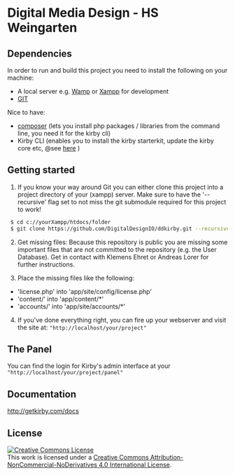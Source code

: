 # Digital Media Design - HS Weingarten

## Dependencies

In order to run and build this project you need to install the following on your machine:

* A local server e.g. [Wamp](http://www.wampserver.com/en/) or [Xampp](https://www.apachefriends.org/index.html) for development
* [GIT](https://git-scm.com/)

Nice to have:

* [composer](https://getcomposer.org/) (lets you install php packages / libraries from the command line, you need it for the kirby cli)
* Kirby CLI (enables you to install the kirby starterkit, update the kirby core etc, @see [here](https://libraries.io/github/getkirby/cli) )

## Getting started

1. If you know your way around Git you can either clone this project into a project directory of your (xampp) server. Make sure to have the '--recursive' flag set to not miss the git submodule required for this project to work!

```bash
 $ cd c://yourXampp/htdocs/folder
 $ git clone https://github.com/DigitalDesignIO/ddkirby.git --recursive
```

2. Get missing files: Because this repository is public you are missing some important files that are not committed to the repository (e.g. the User Database). Get in contact with Klemens Ehret or Andreas Lorer for further instructions.

3. Place the missing files like the following:
* 'license.php' into 'app/site/config/license.php'
* 'content/' into 'app/content/*'
* 'accounts/' into 'app/site/accounts/*'

4. If you've done everything right, you can fire up your webserver and visit the site at: `"http://localhost/your/project"`

## The Panel

You can find the login for Kirby's admin interface at your `"http://localhost/your/project/panel"`

## Documentation

<http://getkirby.com/docs>

## License

<a rel="license" href="http://creativecommons.org/licenses/by-nc-nd/4.0/"><img alt="Creative Commons License" style="border-width:0" src="https://i.creativecommons.org/l/by-nc-nd/4.0/88x31.png" /></a><br />This work is licensed under a <a rel="license" href="http://creativecommons.org/licenses/by-nc-nd/4.0/">Creative Commons Attribution-NonCommercial-NoDerivatives 4.0 International License</a>.
